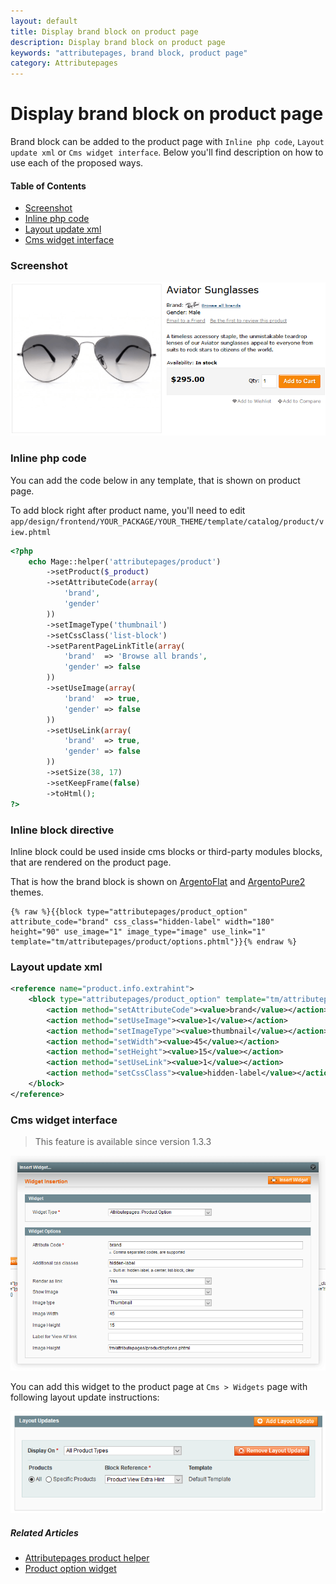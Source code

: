 ```yaml
---
layout: default
title: Display brand block on product page
description: Display brand block on product page
keywords: "attributepages, brand block, product page"
category: Attributepages
---
```


# Display brand block on product page

Brand block can be added to the product page with `Inline php code`,
`Layout update xml` or `Cms widget interface`. Below you'll find description
on how to use each of the proposed ways.

#### Table of Contents

- [Screenshot](#screenshot)
- [Inline php code](#inline-php-code)
- [Layout update xml](#layout-update-xml)
- [Cms widget interface](#cms-widget-interface)

### Screenshot

![Brand block on product page](/images/attributepages/use-cases/brand_block_on_product_page.png)

### Inline php code

You can add the code below in any template, that is shown on product page.

To add block right after product name, you'll need to edit
`app/design/frontend/YOUR_PACKAGE/YOUR_THEME/template/catalog/product/view.phtml`

<!-- See the [list of available attributepages/product helper methods][product_helper_methods] -->

```php
<?php
    echo Mage::helper('attributepages/product')
        ->setProduct($_product)
        ->setAttributeCode(array(
            'brand',
            'gender'
        ))
        ->setImageType('thumbnail')
        ->setCssClass('list-block')
        ->setParentPageLinkTitle(array(
            'brand'  => 'Browse all brands',
            'gender' => false
        ))
        ->setUseImage(array(
            'brand'  => true,
            'gender' => false
        ))
        ->setUseLink(array(
            'brand'  => true,
            'gender' => false
        ))
        ->setSize(38, 17)
        ->setKeepFrame(false)
        ->toHtml();
?>
```

### Inline block directive

Inline block could be used inside cms blocks or third-party modules blocks, that
are rendered on the product page.

That is how the brand block is shown on [ArgentoFlat](/argento/flat/#brand-logo-on-product-page) and
[ArgentoPure2](/argento/pure2/product-page/#brand-information) themes.

<!-- See the [list of available product_option block parameters][product_option_widget_parameters] -->

```
{% raw %}{{block type="attributepages/product_option" attribute_code="brand" css_class="hidden-label" width="180" height="90" use_image="1" image_type="image" use_link="1" template="tm/attributepages/product/options.phtml"}}{% endraw %}
```

### Layout update xml

<!-- See the [list of available product_option block parameters][product_option_widget_parameters] -->

```xml
<reference name="product.info.extrahint">
    <block type="attributepages/product_option" template="tm/attributepages/product/options.phtml" name="attributepage_brand">
        <action method="setAttributeCode"><value>brand</value></action>
        <action method="setUseImage"><value>1</value></action>
        <action method="setImageType"><value>thumbnail</value></action>
        <action method="setWidth"><value>45</value></action>
        <action method="setHeight"><value>15</value></action>
        <action method="setUseLink"><value>1</value></action>
        <action method="setCssClass"><value>hidden-label</value></action>
    </block>
</reference>
```

### Cms widget interface

> This feature is available since version 1.3.3

![Widget popup](/images/attributepages/widget.png)

You can add this widget to the product page at `Cms > Widgets` page with
following layout update instructions:

![Layout update instructions](/images/attributepages/cms_widget_layout_updates.png)

##### Related Articles
- [Attributepages product helper][product_helper]
- [Product option widget][product_option_widget]

[product_helper]: /extensions/attributepages/product-helper/ "'attributepages/product' helper"
[product_helper_methods]: /extensions/attributepages/product-helper/#methods "List of available 'attributepages/product' helper methods"
[product_option_widget]: /extensions/attributepages/product-option-widget/ "'Product option' widget"
[product_option_widget_parameters]: /extensions/attributepages/product-option-widget/#parameters "List of available 'Product option' parameters"
